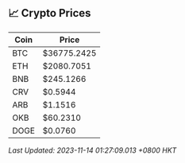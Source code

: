 ## 📈 Crypto Prices

| Coin | Price |
| ---- | ----- |
| BTC | $36775.2425 |
| ETH | $2080.7051 |
| BNB | $245.1266 |
| CRV | $0.5944 |
| ARB | $1.1516 |
| OKB | $60.2310 |
| DOGE | $0.0760 |

_Last Updated: 2023-11-14 01:27:09.013 +0800 HKT_